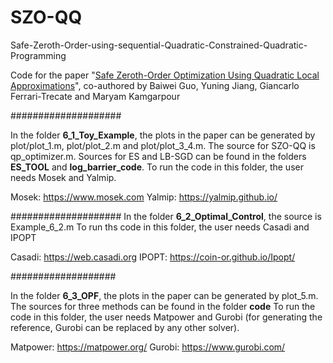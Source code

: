 # SZO-QQ
Safe-Zeroth-Order-using-sequential-Quadratic-Constrained-Quadratic-Programming

Code for the paper "[Safe Zeroth-Order Optimization Using Quadratic Local Approximations](https://arxiv.org/abs/2303.16659)", co-authored by Baiwei Guo, Yuning Jiang, Giancarlo Ferrari-Trecate and Maryam Kamgarpour

####################

In the folder **6_1_Toy_Example**, the plots in the paper can be generated by plot/plot_1.m, plot/plot_2.m and plot/plot_3_4.m. The source for SZO-QQ is qp_optimizer.m. Sources for ES and LB-SGD can be found in the folders **ES_TOOL** and **log_barrier_code**.
To run the code in this folder, the user needs Mosek and Yalmip.

Mosek: https://www.mosek.com
Yalmip: https://yalmip.github.io/

####################
In the folder **6_2_Optimal_Control**, the source is Example_6_2.m
To run ths code in this folder, the user needs Casadi and IPOPT

Casadi: https://web.casadi.org
IPOPT: https://coin-or.github.io/Ipopt/

###################

In the folder **6_3_OPF**, the plots in the paper can be generated by plot_5.m. The sources for three methods can be found in the folder **code**
To run the code in this folder, the user needs Matpower and Gurobi (for generating the reference, Gurobi can be replaced by any other solver).

Matpower: https://matpower.org/
Gurobi: https://www.gurobi.com/
